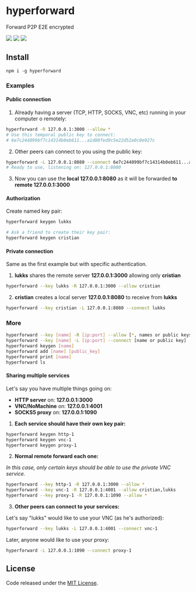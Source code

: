 # hyperforward

Forward P2P E2E encrypted

![](https://img.shields.io/npm/v/hyperforward.svg) ![](https://img.shields.io/npm/dt/hyperforward.svg) ![](https://img.shields.io/github/license/LuKks/hyperforward.svg)

## Install
```
npm i -g hyperforward
```

### Examples
#### Public connection
1) Already having a server (TCP, HTTP, SOCKS, VNC, etc) running in your computer o remotely:
```bash
hyperforward -R 127.0.0.1:3000 --allow *
# Use this temporal public key to connect:
# 6e7c244099bf7c14314b0eb611...a1d80fed9c5e22d52a0c0e927c
```

2) Other peers can connect to you using the public key:
```bash
hyperforward -L 127.0.0.1:8080 --connect 6e7c244099bf7c14314b0eb611...a1d80fed9c5e22d52a0c0e927c
# Ready to use, listening on: 127.0.0.1:8080
```

3) Now you can use the **local 127.0.0.1:8080** as it will be forwarded **to remote 127.0.0.1:3000**

#### Authorization
Create named key pair:
```bash
hyperforward keygen lukks

# Ask a friend to create their key pair:
hyperforward keygen cristian
```

#### Private connection
Same as the first example but with specific authentication.

1) **lukks** shares the remote server **127.0.0.1:3000** allowing only **cristian**
```bash
hyperforward --key lukks -R 127.0.0.1:3000 --allow cristian
```

2) **cristian** creates a local server **127.0.0.1:8080** to receive from **lukks**
```bash
hyperforward --key cristian -L 127.0.0.1:8080 --connect lukks
```

### More
```bash
hyperforward --key [name] -R [ip:port] --allow [*, names or public keys comma separated]
hyperforward --key [name] -L [ip:port] --connect [name or public key]
hyperforward keygen [name]
hyperforward add [name] [public_key]
hyperforward print [name]
hyperforward ls
```

#### Sharing multiple services
Let's say you have multiple things going on:

- **HTTP server** on: **127.0.0.1:3000**
- **VNC/NoMachine** on: **127.0.0.1:4001**
- **SOCKS5 proxy** on: **127.0.0.1:1090**

1) **Each service should have their own key pair:**

```bash
hyperforward keygen http-1
hyperforward keygen vnc-1
hyperforward keygen proxy-1
```

2) **Normal remote forward each one:**

_In this case, only certain keys should be able to use the private VNC service._
```bash
hyperforward --key http-1 -R 127.0.0.1:3000 --allow *
hyperforward --key vnc-1 -R 127.0.0.1:4001 --allow cristian,lukks
hyperforward --key proxy-1 -R 127.0.0.1:1090 --allow *
```

3) **Other peers can connect to your services:**

Let's say "lukks" would like to use your VNC (as he's authorized):
```bash
hyperforward --key lukks -L 127.0.0.1:4001 --connect vnc-1
```

Later, anyone would like to use your proxy:
```bash
hyperforward -L 127.0.0.1:1090 --connect proxy-1
```

## License
Code released under the [MIT License](https://github.com/LuKks/hyperforward/blob/master/LICENSE).
